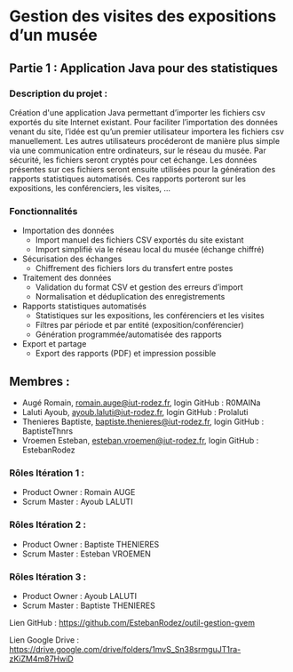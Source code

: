# Gestion des visites des expositions d’un musée

## Partie 1 : Application Java pour des statistiques

### Description du projet : 
Création d'une application Java permettant d’importer les fichiers csv exportés du site Internet existant. 
Pour faciliter l’importation des données venant du site, l’idée est qu’un premier utilisateur importera les fichiers csv manuellement. 
Les autres utilisateurs procéderont de manière plus simple via une communication entre ordinateurs, sur le réseau du musée. 
Par sécurité, les fichiers seront cryptés pour cet échange.
Les données présentes sur ces fichiers seront ensuite utilisées pour la génération des rapports statistiques automatisés.
Ces rapports porteront sur les expositions, les conférenciers, les visites, ...

### Fonctionnalités
- Importation des données
  - Import manuel des fichiers CSV exportés du site existant
  - Import simplifié via le réseau local du musée (échange chiffré)
- Sécurisation des échanges
  - Chiffrement des fichiers lors du transfert entre postes
- Traitement des données
  - Validation du format CSV et gestion des erreurs d’import
  - Normalisation et déduplication des enregistrements
- Rapports statistiques automatisés
  - Statistiques sur les expositions, les conférenciers et les visites
  - Filtres par période et par entité (exposition/conférencier)
  - Génération programmée/automatisée des rapports
- Export et partage
  - Export des rapports (PDF) et impression possible

## Membres : 
  - Augé Romain, romain.auge@iut-rodez.fr, login GitHub : R0MAINa
  - Laluti Ayoub, ayoub.laluti@iut-rodez.fr, login GitHub : Prolaluti
  - Thenieres Baptiste, baptiste.thenieres@iut-rodez.fr, login GitHub : BaptisteThnrs
  - Vroemen Esteban, esteban.vroemen@iut-rodez.fr, login GitHub : EstebanRodez

### Rôles Itération 1 :
 - Product Owner : Romain AUGE
 - Scrum Master : Ayoub LALUTI

### Rôles Itération 2 :
 - Product Owner : Baptiste THENIERES
 - Scrum Master : Esteban VROEMEN

### Rôles Itération 3 :
 - Product Owner : Ayoub LALUTI
 - Scrum Master : Baptiste THENIERES

Lien GitHub : https://github.com/EstebanRodez/outil-gestion-gvem

Lien Google Drive : https://drive.google.com/drive/folders/1mvS_Sn38srmguJT1ra-zKiZM4m87HwiD
